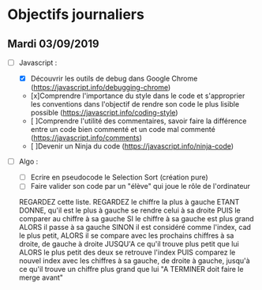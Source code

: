 # Objectifs journaliers

## Mardi 03/09/2019


* [ ] Javascript :
  * [x] Découvrir les outils de debug dans Google Chrome (https://javascript.info/debugging-chrome)
  * [x]Comprendre l'importance du style dans le code et s'approprier les conventions dans l'objectif de rendre son code le plus lisible possible (https://javascript.info/coding-style)
  * [ ]Comprendre l'utilité des commentaires, savoir faire la différence entre un code bien commenté et un code mal commenté (https://javascript.info/comments)
  * [ ]Devenir un Ninja du code (https://javascript.info/ninja-code)

* [ ] Algo : 
  * [ ] Ecrire en pseudocode le Selection Sort (création pure)
  * [ ] Faire valider son code par un "élève" qui joue le rôle de l'ordinateur

  REGARDEZ cette liste.
  REGARDEZ le chiffre la plus à gauche 
  ETANT DONNE, qu'il est le plus à gauche se rendre celui à sa droite
  PUIS le comparer au chiffre à sa gauche
  SI le chiffre à sa gauche est plus grand
  ALORS il passe à sa gauche
  SINON il est considéré comme l'index, cad le plus petit, ALORS il se compare avec les prochains chiffres à sa droite, de gauche à droite JUSQU'A ce qu'il trouve plus petit que lui
  ALORS le plus petit des deux se retrouve l'index
  PUIS comparez le nouvel index avec les chiffres à sa gauche, de droite à gauche, jusqu'à ce qu'il trouve un chiffre plus grand que lui
  "A TERMINER doit faire le merge avant"



